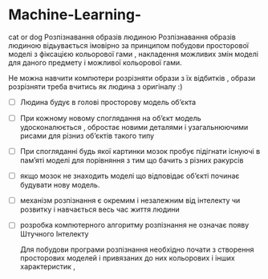 # Machine-Learning-
cat or dog
Розпізнавання образів людиною 
Розпізнавання образів людиною відьувається імовірно за принципом побудови просторової моделі з фіксацією кольорової
гами , накладення можливих змін моделі для даного предмету і можливої кольорової гами.


Не можна навчити компютери розрізняти образи з їх відбитків , образи розрізняти треба вчитись як людина з оригіналу :)


- [ ] Людина будує в голові просторову модель об’єкта
- [ ] При кожному новому споглядання на об’єкт модель удосконалюється , обростає новими деталями і узагальнюючими рисами для різниз об’єктів такого типу
- [ ] При спогляданні будь якої картинки мозок пробує підігнати існуючі в пам’яті моделі для порівняння з тим що бачить з різних ракурсів
- [ ] якщо мозок не знаходить моделі що відповідає об’єкті починає будувати нову модель.
- [ ] механізм розпізнання є окремим і незалежним від інтелекту чи розвитку і навчається весь час життя людини 
- [ ] розробка компютерного алгоритму розпізнання не означає появу Штучного Інтелекту



  Для побудови програми розпізнання необхідно почати з створення просторових моделей і привязаних до них кольорових і інших характеристик ,
